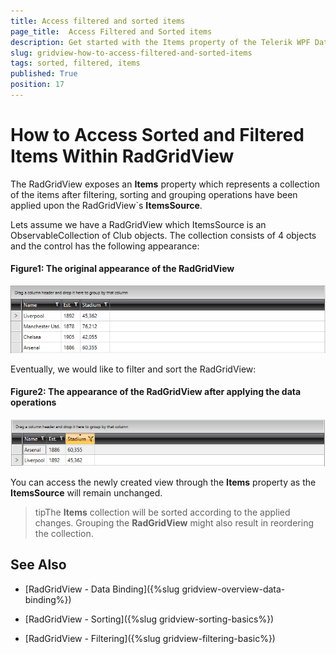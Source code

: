```yaml
---
title: Access filtered and sorted items
page_title:  Access Filtered and Sorted items
description: Get started with the Items property of the Telerik WPF DataGrid allowing you to access a newly created view after data operations have been applied.
slug: gridview-how-to-access-filtered-and-sorted-items
tags: sorted, filtered, items
published: True
position: 17
---
```


# How to Access Sorted and Filtered Items Within RadGridView

The RadGridView exposes an __Items__ property which represents a collection of the items after filtering, sorting and grouping operations have been applied upon the RadGridView`s __ItemsSource__.  

Lets assume we have a RadGridView which ItemsSource is an ObservableCollection of Club objects. The collection consists of 4 objects and the control has the following appearance:

#### __Figure1: The original appearance of the RadGridView__ 
![Default RadGridView](images/gridview-ItemsProperty.PNG)


Eventually, we would like to filter and sort the RadGridView:

#### __Figure2: The appearance of the RadGridView after applying the data operations__
![Filtered and Sorted RadGridView](images/gridview-ItemsProperty_SortedFiltered.PNG)


You can access the newly created view through the __Items__ property as the __ItemsSource__ will remain unchanged. 

>tipThe __Items__ collection will be sorted according to the applied changes. Grouping the __RadGridView__ might also result in reordering the collection.  


## See Also

* [RadGridView - Data Binding]({%slug gridview-overview-data-binding%})

* [RadGridView - Sorting]({%slug gridview-sorting-basics%})

* [RadGridView - Filtering]({%slug gridview-filtering-basic%})